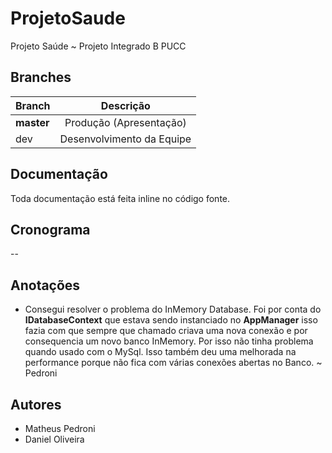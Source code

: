# ProjetoSaude
Projeto Saúde ~ Projeto Integrado B PUCC

## Branches

| Branch        | Descrição                |
| ------------- |:------------------------:|
| **master**    | Produção (Apresentação)  |
| dev           | Desenvolvimento da Equipe|

## Documentação

Toda documentação está feita inline no código fonte.

## Cronograma

--

## Anotações

* Consegui resolver o problema do InMemory Database. Foi por conta do **IDatabaseContext** que estava sendo instanciado no **AppManager**
isso fazia com que sempre que chamado criava uma nova conexão e por consequencia um novo banco InMemory. Por isso não tinha problema quando usado
com o MySql. Isso também deu uma melhorada na performance porque não fica com várias conexões abertas no Banco. ~ Pedroni

## Autores

* Matheus Pedroni
* Daniel Oliveira